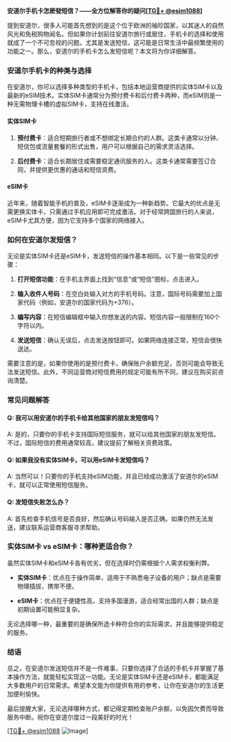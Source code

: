 **安道尔手机卡怎麽發短信？——全方位解答你的疑问[[TG💪+ @esim1088](https://t.me/s/esim1088)]**

提到安道尔，很多人可能首先想到的是这个位于欧洲的袖珍国家，以其迷人的自然风光和免税购物闻名。但如果你计划前往安道尔旅行或居住，手机卡的选择和使用就成了一个不可忽视的问题。尤其是发送短信，这可能是日常生活中最频繁使用的功能之一。那么，安道尔的手机卡怎么发短信呢？本文将为你详细解答。

### 安道尔手机卡的种类与选择

在安道尔，你可以选择多种类型的手机卡，包括本地运营商提供的实体SIM卡以及最新的eSIM技术。实体SIM卡通常分为预付费卡和后付费卡两种，而eSIM则是一种无需物理卡槽的虚拟SIM卡，支持在线激活。

#### 实体SIM卡

1. **预付费卡**：适合短期旅行者或不想绑定长期合约的人群。这类卡通常以分钟、短信包或流量套餐的形式出售，用户可以根据自己的需求灵活选择。
   
2. **后付费卡**：适合长期居住或需要稳定通讯服务的人。这类卡通常需要签订合同，并提供更优惠的通话和短信资费。

#### eSIM卡

近年来，随着智能手机的普及，eSIM卡逐渐成为一种新趋势。它最大的优点是无需更换实体卡，只需通过手机应用即可完成激活。对于经常跨国旅行的人来说，eSIM卡尤其方便，因为它支持多个国家的网络接入。

### 如何在安道尔发短信？

无论是实体SIM卡还是eSIM卡，发送短信的操作基本相同。以下是一些常见的步骤：

1. **打开短信功能**：在手机主界面上找到“信息”或“短信”图标，点击进入。

2. **输入收件人号码**：在空白处输入对方的手机号码。注意，国际号码需要加上国家代码（例如，安道尔的国家代码为+376）。

3. **编写内容**：在短信编辑框中输入你想发送的内容。短信内容一般限制在160个字符以内。

4. **发送短信**：确认无误后，点击发送按钮即可。如果网络连接正常，短信会很快送达。

需要注意的是，如果你使用的是预付费卡，确保账户余额充足，否则可能会导致无法发送短信。此外，不同运营商对短信费用的规定可能有所不同，建议在购买前咨询清楚。

### 常见问题解答

#### Q: 我可以用安道尔的手机卡给其他国家的朋友发短信吗？
A: 是的，只要你的手机卡支持国际短信服务，就可以给其他国家的朋友发短信。不过，国际短信的费用通常较高，建议提前了解相关资费政策。

#### Q: 如果我没有实体SIM卡，可以用eSIM卡发短信吗？
A: 当然可以！只要你的手机支持eSIM功能，并且已经成功激活了安道尔的eSIM卡，就可以正常使用短信服务。

#### Q: 发短信失败怎么办？
A: 首先检查手机信号是否良好，然后确认号码输入是否正确。如果仍然无法发送，建议联系运营商客服寻求帮助。

### 实体SIM卡 vs eSIM卡：哪种更适合你？

虽然实体SIM卡和eSIM卡各有优劣，但在选择时仍需根据个人需求权衡利弊。

- **实体SIM卡**：优点在于操作简单，适用于不熟悉电子设备的用户；缺点是需要物理插拔，携带不便。
  
- **eSIM卡**：优点在于便捷性高，支持多国漫游，适合经常出国的人群；缺点是初期设置可能稍显复杂。

无论选择哪一种，最重要的是确保所选卡种符合你的实际需求，并且能够提供稳定的服务。

### 结语

总之，在安道尔发送短信并不是一件难事，只要你选择了合适的手机卡并掌握了基本操作方法，就能轻松实现这一功能。无论是实体SIM卡还是eSIM卡，都能满足大多数用户的日常需求。希望本文能为你提供有用的参考，让你在安道尔的生活更加便利愉快。

最后提醒大家，无论选择哪种方式，都记得定期检查账户余额，以免因欠费而导致服务中断。祝你在安道尔度过一段美好的时光！

[[TG💪+ @esim1088](https://t.me/s/esim1088) ![Image](https://i.postimg.cc/4NQfJmqS/Snipaste-2025-05-13-00-14-12.png)]